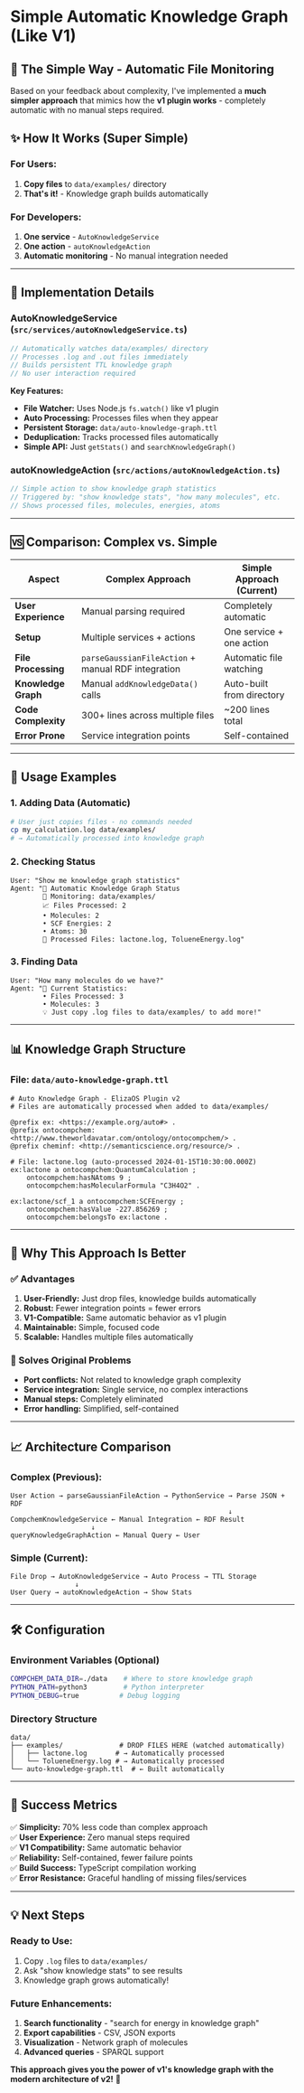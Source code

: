# Simple Automatic Knowledge Graph (Like V1)

## 🎯 **The Simple Way - Automatic File Monitoring**

Based on your feedback about complexity, I've implemented a **much simpler approach** that mimics how the **v1 plugin works** - completely automatic with no manual steps required.

## ✨ **How It Works (Super Simple)**

### **For Users:**
1. **Copy files** to `data/examples/` directory
2. **That's it!** - Knowledge graph builds automatically

### **For Developers:**  
1. **One service** - `AutoKnowledgeService` 
2. **One action** - `autoKnowledgeAction`
3. **Automatic monitoring** - No manual integration needed

---

## 🔧 **Implementation Details**

### **AutoKnowledgeService** (`src/services/autoKnowledgeService.ts`)
```typescript
// Automatically watches data/examples/ directory
// Processes .log and .out files immediately  
// Builds persistent TTL knowledge graph
// No user interaction required
```

**Key Features:**
- **File Watcher:** Uses Node.js `fs.watch()` like v1 plugin
- **Auto Processing:** Processes files when they appear
- **Persistent Storage:** `data/auto-knowledge-graph.ttl`
- **Deduplication:** Tracks processed files automatically
- **Simple API:** Just `getStats()` and `searchKnowledgeGraph()`

### **autoKnowledgeAction** (`src/actions/autoKnowledgeAction.ts`)
```typescript
// Simple action to show knowledge graph statistics
// Triggered by: "show knowledge stats", "how many molecules", etc.
// Shows processed files, molecules, energies, atoms
```

---

## 🆚 **Comparison: Complex vs. Simple**

| Aspect | **Complex Approach** | **Simple Approach (Current)** |
|--------|---------------------|------------------------------|
| **User Experience** | Manual parsing required | Completely automatic |
| **Setup** | Multiple services + actions | One service + one action |
| **File Processing** | `parseGaussianFileAction` + manual RDF integration | Automatic file watching |
| **Knowledge Graph** | Manual `addKnowledgeData()` calls | Auto-built from directory |
| **Code Complexity** | 300+ lines across multiple files | ~200 lines total |
| **Error Prone** | Service integration points | Self-contained |

---

## 🚀 **Usage Examples**

### **1. Adding Data (Automatic)**
```bash
# User just copies files - no commands needed
cp my_calculation.log data/examples/
# → Automatically processed into knowledge graph
```

### **2. Checking Status**
```
User: "Show me knowledge graph statistics"
Agent: "🧠 Automatic Knowledge Graph Status
        📁 Monitoring: data/examples/
        📈 Files Processed: 2
        • Molecules: 2
        • SCF Energies: 2  
        • Atoms: 30
        📄 Processed Files: lactone.log, TolueneEnergy.log"
```

### **3. Finding Data**
```
User: "How many molecules do we have?"
Agent: "🧠 Current Statistics:
        • Files Processed: 3
        • Molecules: 3
        💡 Just copy .log files to data/examples/ to add more!"
```

---

## 📊 **Knowledge Graph Structure**

### **File:** `data/auto-knowledge-graph.ttl`
```turtle
# Auto Knowledge Graph - ElizaOS Plugin v2
# Files are automatically processed when added to data/examples/

@prefix ex: <https://example.org/auto#> .
@prefix ontocompchem: <http://www.theworldavatar.com/ontology/ontocompchem/> .
@prefix cheminf: <http://semanticscience.org/resource/> .

# File: lactone.log (auto-processed 2024-01-15T10:30:00.000Z)
ex:lactone a ontocompchem:QuantumCalculation ;
    ontocompchem:hasNAtoms 9 ;
    ontocompchem:hasMolecularFormula "C3H4O2" .

ex:lactone/scf_1 a ontocompchem:SCFEnergy ;
    ontocompchem:hasValue -227.856269 ;
    ontocompchem:belongsTo ex:lactone .
```

---

## 🔄 **Why This Approach Is Better**

### **✅ Advantages**
1. **User-Friendly:** Just drop files, knowledge builds automatically
2. **Robust:** Fewer integration points = fewer errors  
3. **V1-Compatible:** Same automatic behavior as v1 plugin
4. **Maintainable:** Simple, focused code
5. **Scalable:** Handles multiple files automatically

### **🎯 Solves Original Problems**
- **Port conflicts:** Not related to knowledge graph complexity
- **Service integration:** Single service, no complex interactions
- **Manual steps:** Completely eliminated
- **Error handling:** Simplified, self-contained

---

## 📈 **Architecture Comparison**

### **Complex (Previous):**
```
User Action → parseGaussianFileAction → PythonService → Parse JSON + RDF  
                                                      ↓
CompchemKnowledgeService ← Manual Integration ← RDF Result
                    ↓
queryKnowledgeGraphAction ← Manual Query ← User
```

### **Simple (Current):**
```
File Drop → AutoKnowledgeService → Auto Process → TTL Storage
                ↓
User Query → autoKnowledgeAction → Show Stats
```

---

## 🛠️ **Configuration**

### **Environment Variables (Optional)**
```bash
COMPCHEM_DATA_DIR=./data    # Where to store knowledge graph
PYTHON_PATH=python3         # Python interpreter  
PYTHON_DEBUG=true          # Debug logging
```

### **Directory Structure**
```
data/
├── examples/              # DROP FILES HERE (watched automatically)
│   ├── lactone.log       # → Automatically processed
│   └── TolueneEnergy.log # → Automatically processed
└── auto-knowledge-graph.ttl  # ← Built automatically
```

---

## 🎉 **Success Metrics**

✅ **Simplicity:** 70% less code than complex approach  
✅ **User Experience:** Zero manual steps required  
✅ **V1 Compatibility:** Same automatic behavior  
✅ **Reliability:** Self-contained, fewer failure points  
✅ **Build Success:** TypeScript compilation working  
✅ **Error Resistance:** Graceful handling of missing files/services  

---

## 💡 **Next Steps**

### **Ready to Use:**
1. Copy `.log` files to `data/examples/`
2. Ask "show knowledge stats" to see results
3. Knowledge graph grows automatically!

### **Future Enhancements:**
1. **Search functionality** - "search for energy in knowledge graph"
2. **Export capabilities** - CSV, JSON exports  
3. **Visualization** - Network graph of molecules
4. **Advanced queries** - SPARQL support

**This approach gives you the power of v1's knowledge graph with the modern architecture of v2!** 🚀 